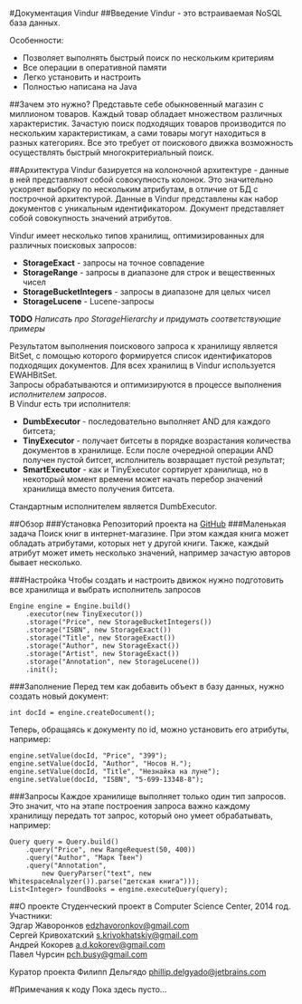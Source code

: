 #Документация Vindur
##Введение
Vindur - это встраиваемая NoSQL база данных.

Особенности:

- Позволяет выполнять быстрый поиск по нескольким критериям
- Все операции в оперативной памяти
- Легко установить и настроить
- Полностью написана на Java

##Зачем это нужно?
Представьте себе обыкновенный магазин с миллионом товаров. Каждый товар обладает множеством различных характеристик.
Зачастую поиск подходящих товаров производится по нескольким характеристикам, а сами товары могут находиться в разных
категориях. Все это требует от поискового движка возможность осуществлять быстрый многокритериальный поиск.

##Архитектура
Vindur базируется на колоночной архитектуре - данные в ней представляют собой совокупность колонок. Это значительно
ускоряет выборку по нескольким атрибутам, в отличие от БД с построчной архитектурой. Данные в Vindur представлены как
набор документов с уникальным идентификатором. Документ представляет собой совокупность значений атрибутов.

Vindur имеет несколько типов хранилищ, оптимизированных для различных поисковых запросов:

- **StorageExact** - запросы на точное совпадение
- **StorageRange** - запросы в диапазоне для строк и вещественных чисел
- **StorageBucketIntegers** - запросы в диапазоне для целых чисел
- **StorageLucene** - Lucene-запросы

**TODO** *Написать про StorageHierarchy и придумать соответствующие примеры*

Результатом выполнения поискового запроса к хранилищу является BitSet, с помощью которого формируется список
идентификаторов подходящих документов. Для всех хранилищ в Vindur используется EWAHBitSet.  
Запросы обрабатываются и оптимизируются в процессе выполнения *исполнителем запросов*.  
В Vindur есть три исполнителя:

- **DumbExecutor** - последовательно выполняет AND для каждого битсета;  
- **TinyExecutor** - получает битсеты в порядке возрастания количества документов в хранилище. Если после очередной
операции AND получен пустой битсет, исполнитель возвращает пустой результат;  
- **SmartExecutor** - как и TinyExecutor сортирует хранилища, но в некоторый момент времени может начать перебор
значений хранилища вместо получения битсета.

Стандартным исполнителем является DumbExecutor.

##Обзор
###Установка
Репозиторий проекта на [GitHub]
###Маленькая задача
Поиск книг в интернет-магазине. При этом каждая книга может обладать атрибутами, которых нет у другой книги.
Также, каждый атрибут может иметь несколько значений, например зачастую авторов бывает несколько. 

###Настройка
Чтобы создать и настроить движок нужно подготовить все хранилища и выбрать исполнитель запросов

    Engine engine = Engine.build()
        .executor(new TinyExecutor())
        .storage("Price", new StorageBucketIntegers())
        .storage("ISBN", new StorageExact())
        .storage("Title", new StorageExact())
        .storage("Author", new StorageExact())
        .storage("Artist", new StorageExact())
        .storage("Annotation", new StorageLucene())
        .init();

###Заполнение
Перед тем как добавить объект в базу данных, нужно создать новый документ:  

    int docId = engine.createDocument();
    
Теперь, обращаясь к документу по id, можно установить его атрибуты, например:

    engine.setValue(docId, "Price", "399");
    engine.setValue(docId, "Author", "Носов Н.");
    engine.setValue(docId, "Title", "Незнайка на луне");
    engine.setValue(docId, "ISBN", "5-699-13348-8");

###Запросы
Каждое хранилище выполняет только один тип запросов. Это значит, что на этапе построения запроса важно каждому
хранилищу передать тот запрос, который оно умеет обрабатывать, например:

    Query query = Query.build()
        .query("Price", new RangeRequest(50, 400))
        .query("Author", "Марк Твен")
        .query("Annotation",
            new QueryParser("text", new WhitespaceAnalyzer()).parse("детская книга")));
    List<Integer> foundBooks = engine.executeQuery(query);
    
##О проекте
Студенческий проект в Computer Science Center, 2014 год. Участники:  
Эдгар Жаворонков <edzhavoronkov@gmail.com>  
Сергей Кривохатский <s.krivokhatskiy@gmail.com>  
Андрей Кокорев <a.d.kokorev@gmail.com>  
Павел Чурсин <pch.busy@gmail.com>  

Куратор проекта Филипп Дельгядо <phillip.delgyado@jetbrains.com>

#Примечания к коду
Пока здесь пусто...

[GitHub]:https://github.com/cscenter/Vindur/